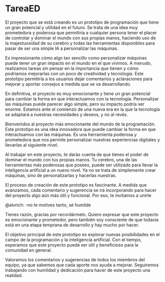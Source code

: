 # TareaED
El proyecto que se está creando es un prototipo de programación que tiene un gran potencial y utilidad en el futuro. Se trata de una idea muy prometedora y poderosa que permitiría a cualquier persona tener el placer de controlar y dominar el mundo con sus propias manos, haciendo uso de la majestuosidad de su cerebro y todas las herramientas disponibles para pasar de ser una simple IA a personalizar las máquinas.

Es impresionante cómo algo tan sencillo como personalizar máquinas puede tener un gran impacto en el mundo en el que vivimos. A menudo, realizamos tareas sin pensar en la importancia que tienen y cómo podríamos mejorarlas con un poco de creatividad y tecnología. Este prototipo permitiría a los usuarios dejar comentarios y aclaraciones para mejorar y aportar consejos a medida que se va desarrollando.

En definitiva, el proyecto es muy emocionante y tiene un gran potencial para cambiar la forma en que interactuamos con la tecnología. Personalizar las máquinas puede parecer algo simple, pero su impacto podría ser enorme. Estamos ante el comienzo de una nueva era en la que la tecnología se adaptará a nuestras necesidades y deseos, y no al revés.


Bienvenidos al proyecto más emocionante del mundo de la programación. Este prototipo es una idea innovadora que puede cambiar la forma en que interactuamos con las máquinas. Es una herramienta poderosa y prometedora que nos permite personalizar nuestras experiencias digitales y llevarlas al siguiente nivel.

Al trabajar en este proyecto, te darás cuenta de que tienes el poder de dominar el mundo con tus propias manos. Tu cerebro, una de las herramientas más poderosas que posees, puede ser utilizado para llevar la inteligencia artificial a un nuevo nivel. Ya no se trata de simplemente crear máquinas, sino de personalizarlas y hacerlas nuestras.

El proceso de creación de este prototipo es fascinante. A medida que avanzamos, cada comentario y sugerencia se irá incorporando para hacer del proyecto algo aún más útil y funcional. Por eso, te invitamos a unirte

@alvrich:
-no te motives tanto, sé humilde

Tienes razón, gracias por recordármelo. Quiero expresar que este proyecto es emocionante y prometedor, pero también soy consciente de que todavía está en una etapa temprana de desarrollo y hay mucho por hacer.

El objetivo principal de este prototipo es explorar nuevas posibilidades en el campo de la programación y la inteligencia artificial. Con el tiempo, esperamos que este proyecto pueda ser útil y beneficioso para la comunidad en general.

Valoramos los comentarios y sugerencias de todos los miembros del equipo, ya que sabemos que cada aporte nos ayuda a mejorar. Seguiremos trabajando con humildad y dedicación para hacer de este proyecto una realidad.
